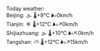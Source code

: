 Today weather:  
Beijing: 🌫  🌡️+9°C 🌬️0km/h  
Tianjin: ☀️ 🌡️+12°C 🌬️↗0km/h  
Shijiazhuang: 🌫  🌡️+10°C 🌬️↖0km/h  
Tangshan: ⛅️  🌡️+12°C 🌬️↗15km/h  
